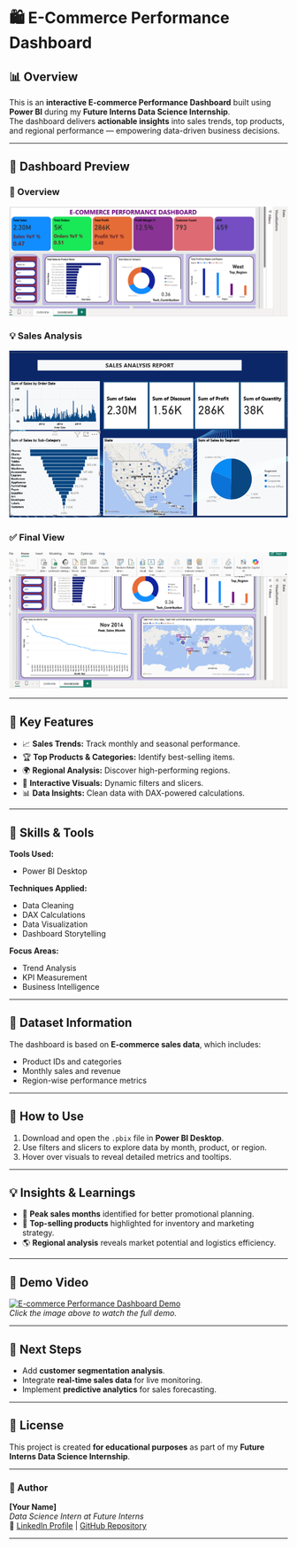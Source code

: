 # 🛍️ E-Commerce Performance Dashboard  

## 📊 Overview  
This is an **interactive E-commerce Performance Dashboard** built using **Power BI** during my **Future Interns Data Science Internship**.  
The dashboard delivers **actionable insights** into sales trends, top products, and regional performance — empowering data-driven business decisions.

---

## 📸 Dashboard Preview  

### 🧭 Overview  
![Dashboard Overview](https://github.com/Harriet-ngomo/FUTURE_DS_01/blob/e80fbc34c66f42f730e8f878f8af1f6466b20d32/Dahboard%20Overview.png)

### 💡 Sales Analysis  
![Sales Dashboard](https://github.com/Harriet-ngomo/FUTURE_DS_01/blob/761744a91c26f730f64d7c32b4d6635c7564b926/images/Dashboard%20B.png)

### ✅ Final View  
![Final Dashboard View](https://github.com/Harriet-ngomo/FUTURE_DS_01/blob/e80fbc34c66f42f730e8f878f8af1f6466b20d32/Dashboard%20Final%20view.png)

---

## 🎯 Key Features  
- 📈 **Sales Trends:** Track monthly and seasonal performance.  
- 🏆 **Top Products & Categories:** Identify best-selling items.  
- 🌍 **Regional Analysis:** Discover high-performing regions.  
- 🧩 **Interactive Visuals:** Dynamic filters and slicers.  
- 📊 **Data Insights:** Clean data with DAX-powered calculations.  

---

## 🧰 Skills & Tools  

**Tools Used:**  
- Power BI Desktop  

**Techniques Applied:**  
- Data Cleaning  
- DAX Calculations  
- Data Visualization  
- Dashboard Storytelling  

**Focus Areas:**  
- Trend Analysis  
- KPI Measurement  
- Business Intelligence  

---

## 📂 Dataset Information  
The dashboard is based on **E-commerce sales data**, which includes:  
- Product IDs and categories  
- Monthly sales and revenue  
- Region-wise performance metrics  

---

## 🚀 How to Use  
1. Download and open the `.pbix` file in **Power BI Desktop**.  
2. Use filters and slicers to explore data by month, product, or region.  
3. Hover over visuals to reveal detailed metrics and tooltips.  

---

## 💡 Insights & Learnings  
- 📆 **Peak sales months** identified for better promotional planning.  
- 🛒 **Top-selling products** highlighted for inventory and marketing strategy.  
- 🌎 **Regional analysis** reveals market potential and logistics efficiency.  

---

## 🎥 Demo Video  
[![E-commerce Performance Dashboard Demo](https://img.youtube.com/vi/zpAQyT0_Qys/maxresdefault.jpg)](https://youtu.be/zpAQyT0_Qys)  
*Click the image above to watch the full demo.*

---

## 🔮 Next Steps  
- Add **customer segmentation analysis**.  
- Integrate **real-time sales data** for live monitoring.  
- Implement **predictive analytics** for sales forecasting.  

---

## 🧾 License  
This project is created **for educational purposes** as part of my **Future Interns Data Science Internship**.  

---

### 📌 Author  
**[Your Name]**  
_Data Science Intern at Future Interns_  
🔗 [LinkedIn Profile](#) | [GitHub Repository](#)

---
